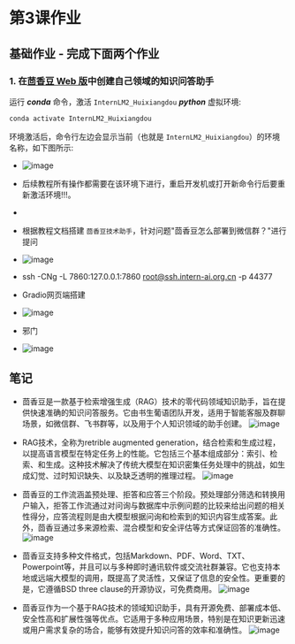 # 第3课作业

## 基础作业 - 完成下面两个作业

### 1. 在[茴香豆 Web 版](https://openxlab.org.cn/apps/detail/tpoisonooo/huixiangdou-web)中创建自己领域的知识问答助手

运行 ***conda*** 命令，激活 `InternLM2_Huixiangdou`  ***python*** 虚拟环境:

```bash
conda activate InternLM2_Huixiangdou

```

环境激活后，命令行左边会显示当前（也就是 `InternLM2_Huixiangdou`）的环境名称，如下图所示:

- ![image](https://github.com/Mlinfeng/InternLM2/assets/50072711/a4ad2d45-7c54-4db4-bdb7-8be283891285)

- 后续教程所有操作都需要在该环境下进行，重启开发机或打开新命令行后要重新激活环境!!!。
- 
- 根据教程文档搭建 `茴香豆技术助手`，针对问题"茴香豆怎么部署到微信群？"进行提问
- ![image](https://github.com/Mlinfeng/InternLM2/assets/50072711/6f9756ac-91c3-489e-b7ab-75a5786e4e0e)

- ssh -CNg -L 7860:127.0.0.1:7860 root@ssh.intern-ai.org.cn -p 44377
- Gradio网页端搭建
- ![image](https://github.com/Mlinfeng/InternLM2/assets/50072711/e0f402e7-1bf5-42c1-aed4-2ad87ce6d5d8)
- 邪门
- ![image](https://github.com/Mlinfeng/InternLM2/assets/50072711/09791a87-8ffc-4b58-9065-e1bdbf24694d)




## 笔记
 - 茴香豆是一款基于检索增强生成（RAG）技术的零代码领域知识助手，旨在提供快速准确的知识问答服务。它由书生葡语团队开发，适用于智能客服及群聊场景，如微信群、飞书群等，以及用于个人知识领域的助手创建。
![image](https://github.com/Mlinfeng/InternLM2/assets/50072711/0b252666-42e0-4477-ad04-2e253e97fe8d)

- RAG技术，全称为retrible augmented generation，结合检索和生成过程，以提高语言模型在特定任务上的性能。它包括三个基本组成部分：索引、检索、和生成。这种技术解决了传统大模型在知识密集任务处理中的挑战，如生成幻觉、过时知识缺失、以及缺乏透明的推理过程。
![image](https://github.com/Mlinfeng/InternLM2/assets/50072711/bcd12596-945c-4f1e-8c93-e65f1563e0fc)

 - 茴香豆的工作流涵盖预处理、拒答和应答三个阶段。预处理部分筛选和转换用户输入，拒答工作流通过对问询与数据库中示例问题的比较来给出问题的相关性得分，应答流程则是由大模型根据问询和检索到的知识内容生成答案。此外，茴香豆通过多来源检索、混合模型和安全评估等方式保证回答的准确性。
![image](https://github.com/Mlinfeng/InternLM2/assets/50072711/5b4cef11-0093-47b3-b375-f72340f50ce3)

 - 茴香豆支持多种文件格式，包括Markdown、PDF、Word、TXT、Powerpoint等，并且可以与多种即时通讯软件或交流社群兼容。它也支持本地或远端大模型的调用，既提高了灵活性，又保证了信息的安全性。更重要的是，它遵循BSD three clause的开源协议，可免费商用。
![image](https://github.com/Mlinfeng/InternLM2/assets/50072711/da71c656-10c8-4dfd-b053-9add7ef1dd91)
 - 茴香豆作为一个基于RAG技术的领域知识助手，具有开源免费、部署成本低、安全性高和扩展性强等优点。它适用于多种应用场景，特别是在知识更新迅速或用户需求复杂的场合，能够有效提升知识问答的效率和准确性。
![image](https://github.com/Mlinfeng/InternLM2/assets/50072711/ad9c0bdc-ad88-4078-9458-86f28fc84c7f)
